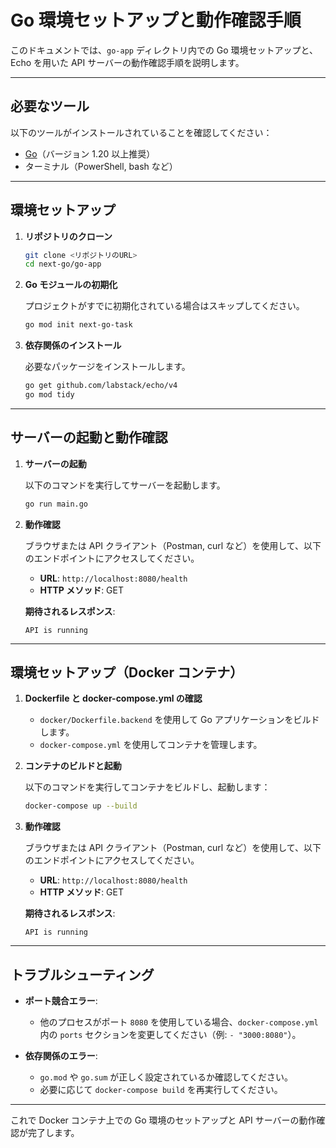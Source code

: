 # Go 環境セットアップと動作確認手順

このドキュメントでは、`go-app` ディレクトリ内での Go 環境セットアップと、Echo を用いた API サーバーの動作確認手順を説明します。

---

## 必要なツール

以下のツールがインストールされていることを確認してください：

- [Go](https://go.dev/dl/)（バージョン 1.20 以上推奨）
- ターミナル（PowerShell, bash など）

---

## 環境セットアップ

1. **リポジトリのクローン**

   ```bash
   git clone <リポジトリのURL>
   cd next-go/go-app
   ```

2. **Go モジュールの初期化**

   プロジェクトがすでに初期化されている場合はスキップしてください。

   ```bash
   go mod init next-go-task
   ```

3. **依存関係のインストール**

   必要なパッケージをインストールします。

   ```bash
   go get github.com/labstack/echo/v4
   go mod tidy
   ```

---

## サーバーの起動と動作確認

1. **サーバーの起動**

   以下のコマンドを実行してサーバーを起動します。

   ```bash
   go run main.go
   ```

2. **動作確認**

   ブラウザまたは API クライアント（Postman, curl など）を使用して、以下のエンドポイントにアクセスしてください。

   - **URL**: `http://localhost:8080/health`
   - **HTTP メソッド**: GET

   **期待されるレスポンス**:

   ```text
   API is running
   ```

---

## 環境セットアップ（Docker コンテナ）

1. **Dockerfile と docker-compose.yml の確認**

   - `docker/Dockerfile.backend` を使用して Go アプリケーションをビルドします。
   - `docker-compose.yml` を使用してコンテナを管理します。

2. **コンテナのビルドと起動**

   以下のコマンドを実行してコンテナをビルドし、起動します：

   ```bash
   docker-compose up --build
   ```

3. **動作確認**

   ブラウザまたは API クライアント（Postman, curl など）を使用して、以下のエンドポイントにアクセスしてください。

   - **URL**: `http://localhost:8080/health`
   - **HTTP メソッド**: GET

   **期待されるレスポンス**:

   ```text
   API is running
   ```

---

## トラブルシューティング

- **ポート競合エラー**:
  - 他のプロセスがポート `8080` を使用している場合、`docker-compose.yml` 内の `ports` セクションを変更してください（例: `- "3000:8080"`）。

- **依存関係のエラー**:
  - `go.mod` や `go.sum` が正しく設定されているか確認してください。
  - 必要に応じて `docker-compose build` を再実行してください。

---

これで Docker コンテナ上での Go 環境のセットアップと API サーバーの動作確認が完了します。
